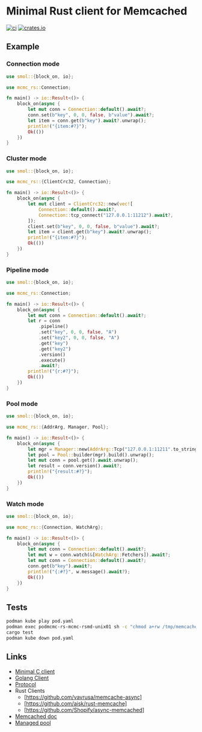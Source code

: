 # Minimal Rust client for Memcached

[![ci](https://github.com/ArtemIsmagilov/mcmc-rs/actions/workflows/ci.yaml/badge.svg)](https://github.com/ArtemIsmagilov/mcmc-rs/actions/workflows/ci.yaml)
[![crates.io](https://img.shields.io/crates/v/mcmc-rs.svg)](https://crates.io/crates/mcmc-rs)

## Example

### Connection mode

```rust
use smol::{block_on, io};

use mcmc_rs::Connection;

fn main() -> io::Result<()> {
    block_on(async {
        let mut conn = Connection::default().await?;
        conn.set(b"key", 0, 0, false, b"value").await?;
        let item = conn.get(b"key").await?.unwrap();
        println!("{item:#?}");
        Ok(())
    })
}
```

### Cluster mode

```rust
use smol::{block_on, io};

use mcmc_rs::{ClientCrc32, Connection};

fn main() -> io::Result<()> {
    block_on(async {
        let mut client = ClientCrc32::new(vec![
            Connection::default().await?,
            Connection::tcp_connect("127.0.0.1:11212").await?,
        ]);
        client.set(b"key", 0, 0, false, b"value").await?;
        let item = client.get(b"key").await?.unwrap();
        println!("{item:#?}");
        Ok(())
    })
}
```

### Pipeline mode

```rust
use smol::{block_on, io};

use mcmc_rs::Connection;

fn main() -> io::Result<()> {
    block_on(async {
        let mut conn = Connection::default().await?;
        let r = conn
            .pipeline()
            .set("key", 0, 0, false, "A")
            .set("key2", 0, 0, false, "A")
            .get("key")
            .get("key2")
            .version()
            .execute()
            .await?;
        println!("{r:#?}");
        Ok(())
    })
}
```

### Pool mode

```rust
use smol::{block_on, io};

use mcmc_rs::{AddrArg, Manager, Pool};

fn main() -> io::Result<()> {
    block_on(async {
        let mgr = Manager::new(AddrArg::Tcp("127.0.0.1:11211".to_string()));
        let pool = Pool::builder(mgr).build().unwrap();
        let mut conn = pool.get().await.unwrap();
        let result = conn.version().await?;
        println!("{result:#?}");
        Ok(())
    })
}
```

### Watch mode

```rust
use smol::{block_on, io};

use mcmc_rs::{Connection, WatchArg};

fn main() -> io::Result<()> {
    block_on(async {
        let mut conn = Connection::default().await?;
        let mut w = conn.watch(&[WatchArg::Fetchers]).await?;
        let mut conn = Connection::default().await?;
        conn.get(b"key").await?;
        println!("{:#?}", w.message().await?);
        Ok(())
    })
}
```

## Tests

```bash
podman kube play pod.yaml
podman exec podmcmc-rs-mcmc-rsmd-unix01 sh -c "chmod a+rw /tmp/memcached.sock"
cargo test
podman kube down pod.yaml
```

## Links

- [Minimal C client](https://github.com/dormando/mcmc)
- [Golang Client](https://github.com/bradfitz/gomemcache/tree/master)
- [Protocol](https://github.com/memcached/memcached/blob/master/doc/protocol.txt)
- Rust Clients
  - [https://github.com/vavrusa/memcache-async]
  - [https://github.com/aisk/rust-memcache]
  - [https://github.com/Shopify/async-memcached]
- [Memcached doc](https://docs.memcached.org)
- [Managed pool](https://docs.rs/deadpool/0.12.2/deadpool/)
